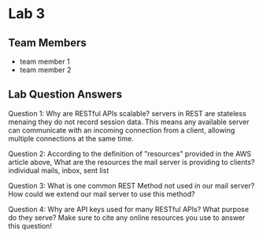 # Lab 3

## Team Members
- team member 1
- team member 2

## Lab Question Answers

Question 1: Why are RESTful APIs scalable? 
    servers in REST are stateless menaing they do not record session data. This means any available server can communicate with an incoming connection from a client, allowing multiple connections at the same time. 

Question 2: According to the definition of "resources" provided in the AWS article above, What are the resources the mail server is providing to clients?
    individual mails, inbox, sent list

Question 3: What is one common REST Method not used in our mail server? How could we extend our mail server to use this method?

Question 4: Why are API keys used for many RESTful APIs? What purpose do they serve? Make sure to cite any online resources you use to answer this question!
